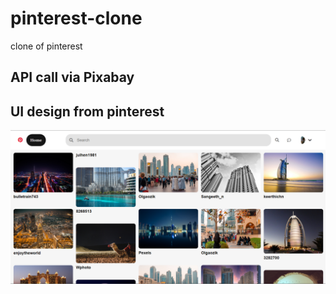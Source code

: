 # pinterest-clone
clone of pinterest

## API call via Pixabay
## UI design from pinterest

![alt text](https://github.com/SamStrike0809/pinterest-clone/blob/main/screenshot.png)
